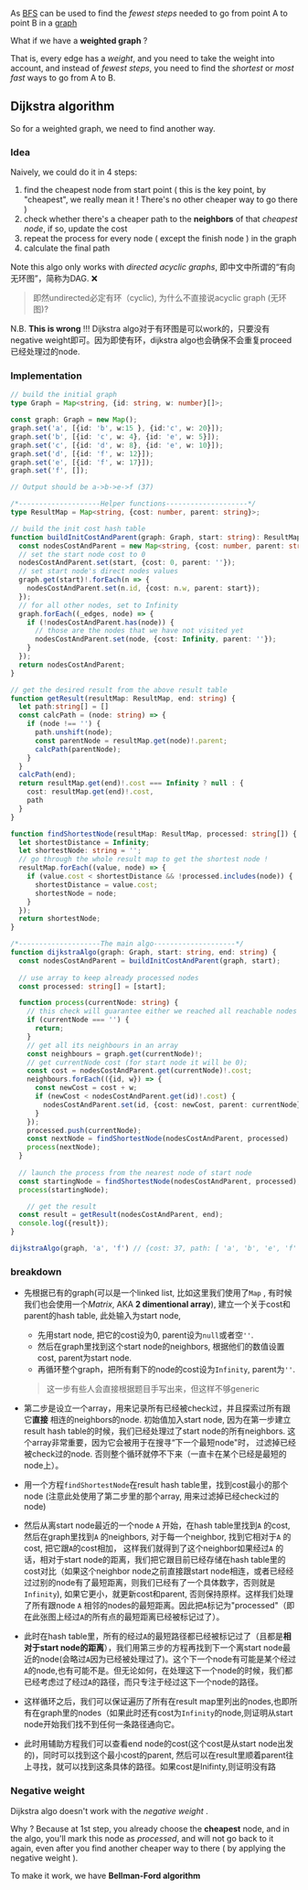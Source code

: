 As [BFS](./search.md#breadth-first-search) can be used to find the *fewest steps* needed to go from point A to point B in a [graph]('./data-structures.md#graph')

What if we have a **weighted graph** ? 

That is, every edge has a *weight*, and you need to take the weight into account, and instead of *fewest steps*, you need to find the *shortest* or *most fast* ways to go from A to B.

## Dijkstra algorithm

So for a weighted graph, we need to find another way.

### Idea

Naively, we could do it in 4 steps:

1. find the cheapest node from start point ( this is the key point, by "cheapest", we really mean it ! There's no other cheaper way to go there )
2. check whether there's a cheaper path to the **neighbors** of that *cheapest node*, if so, update the cost
3. repeat the process for every node ( except the finish node ) in the graph
4. calculate the final path

Note this algo only works with *directed acyclic graphs*, 即中文中所谓的“有向无环图”，简称为DAG. ❌

> 即然undirected必定有环（cyclic), 为什么不直接说acyclic graph (无环图)? 

N.B. **This is wrong** !!! Dijkstra algo对于有环图是可以work的，只要没有negative weight即可。因为即使有环，dijkstra algo也会确保不会重复proceed已经处理过的node.

### Implementation

```typescript
// build the initial graph
type Graph = Map<string, {id: string, w: number}[]>;

const graph: Graph = new Map();
graph.set('a', [{id: 'b', w:15 }, {id:'c', w: 20}]);
graph.set('b', [{id: 'c', w: 4}, {id: 'e', w: 5}]);
graph.set('c', [{id: 'd', w: 8}, {id: 'e', w: 10}]);
graph.set('d', [{id: 'f', w: 12}]);
graph.set('e', [{id: 'f', w: 17}]);
graph.set('f', []);

// Output should be a->b->e->f (37)

/*--------------------Helper functions--------------------*/
type ResultMap = Map<string, {cost: number, parent: string}>;

// build the init cost hash table
function buildInitCostAndParent(graph: Graph, start: string): ResultMap {
  const nodesCostAndParent = new Map<string, {cost: number, parent: string}>();
  // set the start node cost to 0
  nodesCostAndParent.set(start, {cost: 0, parent: ''});
  // set start node's direct nodes values
  graph.get(start)!.forEach(n => {
    nodesCostAndParent.set(n.id, {cost: n.w, parent: start});
  });
  // for all other nodes, set to Infinity
  graph.forEach((_edges, node) => {
    if (!nodesCostAndParent.has(node)) {
      // those are the nodes that we have not visited yet
      nodesCostAndParent.set(node, {cost: Infinity, parent: ''});
    }
  });
  return nodesCostAndParent;
}

// get the desired result from the above result table
function getResult(resultMap: ResultMap, end: string) {
  let path:string[] = []
  const calcPath = (node: string) => {
    if (node !== '') {
      path.unshift(node);
      const parentNode = resultMap.get(node)!.parent;
      calcPath(parentNode);
    }
  }
  calcPath(end);
  return resultMap.get(end)!.cost === Infinity ? null : {
    cost: resultMap.get(end)!.cost,
    path 
  }
}

function findShortestNode(resultMap: ResultMap, processed: string[]) {
  let shortestDistance = Infinity;
  let shortestNode: string = '';
  // go through the whole result map to get the shortest node !
  resultMap.forEach((value, node) => {
    if (value.cost < shortestDistance && !processed.includes(node)) {
      shortestDistance = value.cost;
      shortestNode = node;
    }
  });
  return shortestNode;
}

/*--------------------The main algo--------------------*/
function dijkstraAlgo(graph: Graph, start: string, end: string) {
  const nodesCostAndParent = buildInitCostAndParent(graph, start);
  
  // use array to keep already processed nodes
  const processed: string[] = [start];

  function process(currentNode: string) {
    // this check will guarantee either we reached all reachable nodes (because inside the result map we went through them all, or there're some nodes that are inreachable from the start node)
    if (currentNode === '') {
      return;
    }
    // get all its neighbours in an array
    const neighbours = graph.get(currentNode)!;
    // get currentNode cost (for start node it will be 0);
    const cost = nodesCostAndParent.get(currentNode)!.cost;
    neighbours.forEach(({id, w}) => {
      const newCost = cost + w;
      if (newCost < nodesCostAndParent.get(id)!.cost) {
        nodesCostAndParent.set(id, {cost: newCost, parent: currentNode})
      }
    });
    processed.push(currentNode);
    const nextNode = findShortestNode(nodesCostAndParent, processed)
    process(nextNode);
  }
  
  // launch the process from the nearest node of start node
  const startingNode = findShortestNode(nodesCostAndParent, processed);
  process(startingNode);

	// get the result
  const result = getResult(nodesCostAndParent, end);
  console.log({result});
}

dijkstraAlgo(graph, 'a', 'f') // {cost: 37, path: [ 'a', 'b', 'e', 'f' ]}

```



### breakdown

- 先根据已有的graph(可以是一个linked list, 比如这里我们使用了`Map` , 有时候我们也会使用一个*Matrix*, AKA **2 dimentional array**), 建立一个关于cost和parent的hash table, 此处输入为start node, 

  - 先用start node, 把它的cost设为0, parent设为`null`或者空`''`. 
  - 然后在graph里找到这个start node的neighbors, 根据他们的数值设置cost, parent为start node.
  - 再循环整个graph，把所有剩下的node的cost设为`Infinity`, parent为`''`.

  > 这一步有些人会直接根据题目手写出来，但这样不够generic

- 第二步是设立一个array，用来记录所有已经被check过，并且探索过所有跟它**直接** 相连的neighbors的node. 初始值加入start node, 因为在第一步建立result hash table的时候，我们已经处理过了start node的所有neighbors. 这个array非常重要，因为它会被用于在搜寻“下一个最短node"时， 过滤掉已经被check过的node. 否则整个循环就停不下来（一直卡在某个已经是最短的node上）。

- 用一个方程`findShortestNode`在result hash table里，找到cost最小的那个node (注意此处使用了第二步里的那个array, 用来过滤掉已经check过的node)

- 然后从离start node最近的一个node `A` 开始，在hash table里找到`A` 的cost, 然后在graph里找到`A` 的neighbors, 对于每一个neighbor, 找到它相对于`A` 的cost, 把它跟`A`的cost相加， 这样我们就得到了这个neighbor如果经过`A` 的话，相对于start node的距离，我们把它跟目前已经存储在hash table里的cost对比（如果这个neighbor node之前直接跟start node相连，或者已经经过过别的node有了最短距离，则我们已经有了一个具体数字，否则就是`Infinity`), 如果它更小，就更新cost和parent, 否则保持原样。这样我们处理了所有跟node `A` 相邻的nodes的最短距离。因此把`A`标记为"processed"（即在此张图上经过`A`的所有点的最短距离已经被标记过了）。

- 此时在hash table里，所有的经过`A`的最短路径都已经被标记过了（且都是**相对于start node的距离**），我们用第三步的方程再找到下一个离start node最近的node(会略过`A`因为已经被处理过了)。这个下一个node有可能是某个经过`A`的node,也有可能不是。但无论如何，在处理这下一个node的时候，我们都已经考虑过了经过`A`的路径，而只专注于经过这下一个node的路径。

- 这样循环之后，我们可以保证遍历了所有在result map里列出的nodes,也即所有在graph里的nodes（如果此时还有cost为`Infinity`的node,则证明从start node开始我们找不到任何一条路径通向它。

- 此时用辅助方程我们可以查看end node的cost(这个cost是从start node出发的)，同时可以找到这个最小cost的parent, 然后可以在result里顺着parent往上寻找，就可以找到这条具体的路径。如果cost是Inifinty,则证明没有路



### Negative weight

Dijkstra algo doesn't work with the *negative weight* .

Why ? Because at 1st step, you already choose the **cheapest** node, and in the algo, you'll mark this node as *processed*, and will not go back to it again, even after you find another cheaper way to there ( by applying the negative weight ).

To make it work, we have **Bellman-Ford algorithm**





